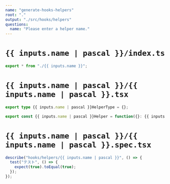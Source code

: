 ```yaml
---
name: "generate-hooks-helpers"
root: "."
output: "./src/hooks/helpers"
questions:
  name: "Please enter a helper name."
---
```


# `{{ inputs.name | pascal }}/index.ts`

```typescript
export * from "./{{ inputs.name }}";
```

# `{{ inputs.name | pascal }}/{{ inputs.name | pascal }}.tsx`

```typescript
export type {{ inputs.name | pascal }}HelperType = {};

export const {{ inputs.name | pascal }}Helper = function({}: {{ inputs.name | pascal }}HelperType) {};
```

# `{{ inputs.name | pascal }}/{{ inputs.name | pascal }}.spec.tsx`

```typescript
describe("hooks/helpers/{{ inputs.name | pascal }}", () => {
  test("テスト", () => {
    expect(true).toEqual(true);
  });
});
```
